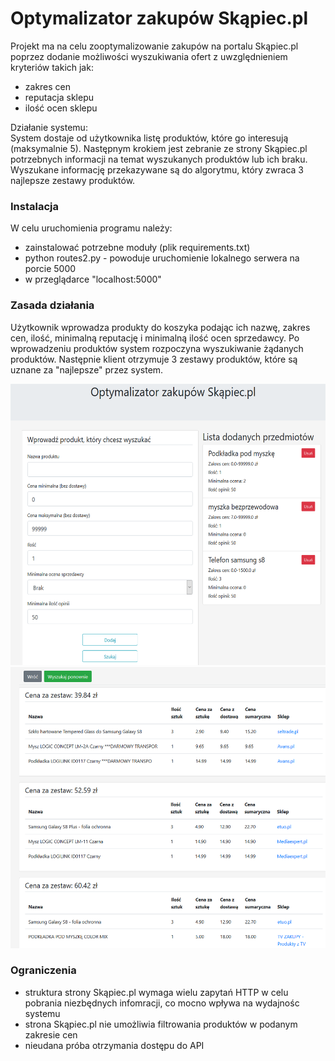 # Optymalizator zakupów Skąpiec.pl    

Projekt ma na celu zooptymalizowanie zakupów na portalu Skąpiec.pl poprzez dodanie 
możliwości wyszukiwania ofert z uwzględnieniem kryteriów takich jak: 
* zakres cen
* reputacja sklepu
* ilość ocen sklepu

Działanie systemu:  
System dostaje od użytkownika listę produktów, które go interesują (maksymalnie 5). 
Następnym krokiem jest zebranie ze strony Skąpiec.pl potrzebnych informacji na temat wyszukanych produktów lub ich braku. 
Wyszukane informację przekazywane są do algorytmu, który zwraca 3 najlepsze zestawy produktów.

### Instalacja
W celu uruchomienia programu należy:
* zainstalować potrzebne moduły (plik requirements.txt)
* python routes2.py - powoduje uruchomienie lokalnego serwera na porcie 5000 
* w przeglądarce "localhost:5000"

### Zasada działania
Użytkownik wprowadza produkty do koszyka podając ich nazwę, zakres cen, ilość, minimalną reputację i minimalną ilość ocen sprzedawcy. Po wprowadzeniu produktów system rozpoczyna wyszukiwanie żądanych produktów. Następnie klient otrzymuje 3 zestawy produktów, które są uznane za "najlepsze" przez system.

<img src="https://github.com/Infam852/skapiec2/blob/master/screens/screen1.PNG" data-canonical-src="https://github.com/Infam852/skapiec2/blob/master/screens/screen1.PNG" width="650" height="450" />
<img src="https://github.com/Infam852/skapiec2/blob/master/screens/screen2.PNG" data-canonical-src="https://github.com/Infam852/skapiec2/blob/master/screens/screen1.PNG" width="650" height="450" />

### Ograniczenia
* struktura strony Skąpiec.pl wymaga wielu zapytań HTTP w celu pobrania niezbędnych infomracji, co mocno wpływa na wydajnośc systemu
* strona Skąpiec.pl nie umożliwia filtrowania produktów w podanym zakresie cen 
* nieudana próba otrzymania dostępu do API 

